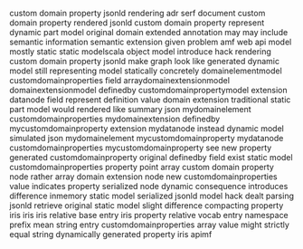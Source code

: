 custom domain property jsonld rendering adr serf document custom domain property rendered jsonld custom domain property represent dynamic part model original domain extended annotation may may include semantic information semantic extension given problem amf web api model mostly static static modelscala object model introduce hack rendering custom domain property jsonld make graph look like generated dynamic model still representing model statically concretely domainelementmodel customdomainproperties field arraydomainextensionmodel domainextensionmodel definedby customdomainpropertymodel extension datanode field represent definition value domain extension traditional static part model would rendered like summary json mydomainelement customdomainproperties mydomainextension definedby mycustomdomainproperty extension mydatanode instead dynamic model simulated json mydomainelement mycustomdomainproperty mydatanode customdomainproperties mycustomdomainproperty see new property generated customdomainproperty original definedby field exist static model customdomainproperties property point array custom domain property node rather array domain extension node new customdomainproperties value indicates property serialized node dynamic consequence introduces difference inmemory static model serialized jsonld model hack dealt parsing jsonld retrieve original static model slight difference compacting property iris iris iris relative base entry iris property relative vocab entry namespace prefix mean string entry customdomainproperties array value might strictly equal string dynamically generated property iris apimf